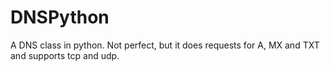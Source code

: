 # DNSPython
A DNS class in python.   Not perfect, but it does requests for A, MX  and TXT and supports tcp and udp.
